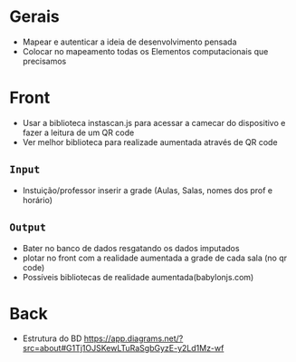 # Gerais

- Mapear e autenticar a ideia de desenvolvimento pensada
- Colocar no mapeamento todas os Elementos computacionais que precisamos

# Front

- Usar a biblioteca instascan.js para acessar a camecar do dispositivo e fazer a leitura de um QR code
- Ver melhor biblioteca para realizade aumentada através de QR code

## `Input`

- Instuição/professor inserir a grade (Aulas, Salas, nomes dos prof e horário)

## `Output`

- Bater no banco de dados resgatando os dados imputados
- plotar no front com a realidade aumentada a grade de cada sala (no qr code)
- Possíveis bibliotecas de realidade aumentada(babylonjs.com)

# Back
- Estrutura do BD https://app.diagrams.net/?src=about#G1Tj1OJSKewLTuRaSgbGyzE-y2Ld1Mz-wf
